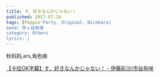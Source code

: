 ```yaml
---
title: す、好きなんかじゃない！
published: 2017-07-26
tags: [Poppin'Party, Original, Nicokara]
band: 市ヶ谷有咲
category: Others
lyrics: |
---
```

秋妈妈,ars,角色曲

<summary>
    <a href="https://www.bilibili.com/video/BV1tzaDewEZh/">
        【卡拉OK字幕】す、好きなんかじゃない！ - 伊藤彩沙/市谷有咲
    </a>
</summary>
